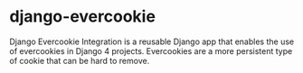 # django-evercookie
Django Evercookie Integration is a reusable Django app that enables the use of evercookies in Django 4 projects. Evercookies are a more persistent type of cookie that can be hard to remove.
